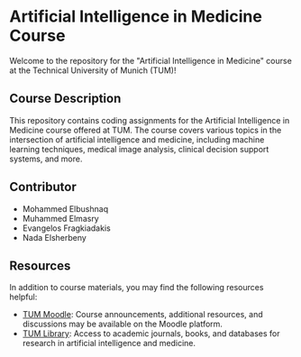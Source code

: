 # Artificial Intelligence in Medicine Course

Welcome to the repository for the "Artificial Intelligence in Medicine" course at the Technical University of Munich (TUM)!

## Course Description

This repository contains coding assignments for the Artificial Intelligence in Medicine course offered at TUM. The course covers various topics in the intersection of artificial intelligence and medicine, including machine learning techniques, medical image analysis, clinical decision support systems, and more.

## Contributor

- Mohammed Elbushnaq
- Muhammed Elmasry
- Evangelos Fragkiadakis
- Nada Elsherbeny 

## Resources

In addition to course materials, you may find the following resources helpful:

- [TUM Moodle](https://www.moodle.tum.de/): Course announcements, additional resources, and discussions may be available on the Moodle platform.
- [TUM Library](https://www.ub.tum.de/en): Access to academic journals, books, and databases for research in artificial intelligence and medicine.
